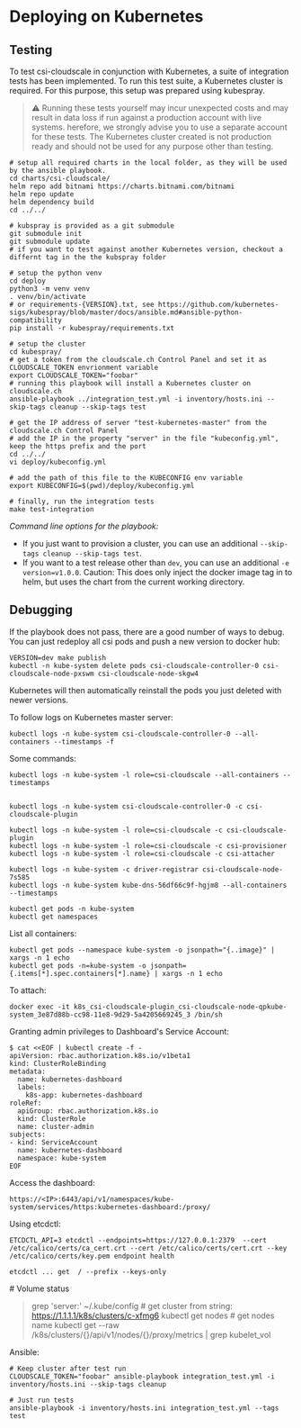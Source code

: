 # Deploying on Kubernetes

## Testing

To test csi-cloudscale in conjunction with Kubernetes, a suite of integration tests has been implemented.
To run this test suite, a Kubernetes cluster is required. For this purpose, this setup was prepared using kubespray.

> ⚠️ Running these tests yourself may incur unexpected costs and may result in data loss if run against a production account with live systems. herefore, we strongly advise you to use a separate account for these tests. 
> The Kubernetes cluster created is not production ready and should not be used for any purpose other than testing.


    # setup all required charts in the local folder, as they will be used by the ansible playbook.
    cd charts/csi-cloudscale/
    helm repo add bitnami https://charts.bitnami.com/bitnami
    helm repo update
    helm dependency build
    cd ../../
    
    # kubspray is provided as a git submodule
    git submodule init
    git submodule update
    # if you want to test against another Kubernetes version, checkout a differnt tag in the the kubspray folder
    
    # setup the python venv
    cd deploy
    python3 -m venv venv
    . venv/bin/activate
    # or requirements-{VERSION}.txt, see https://github.com/kubernetes-sigs/kubespray/blob/master/docs/ansible.md#ansible-python-compatibility
    pip install -r kubespray/requirements.txt
    
    # setup the cluster    
    cd kubespray/
    # get a token from the cloudscale.ch Control Panel and set it as CLOUDSCALE_TOKEN envrionment variable
    export CLOUDSCALE_TOKEN="foobar"
    # running this playbook will install a Kubernetes cluster on cloudscale.ch
    ansible-playbook ../integration_test.yml -i inventory/hosts.ini --skip-tags cleanup --skip-tags test

    # get the IP address of server "test-kubernetes-master" from the cloudscale.ch Control Panel
    # add the IP in the property "server" in the file "kubeconfig.yml", keep the https prefix and the port
    cd ../../
    vi deploy/kubeconfig.yml

    # add the path of this file to the KUBECONFIG env variable
    export KUBECONFIG=$(pwd)/deploy/kubeconfig.yml

    # finally, run the integration tests
    make test-integration

*Command line options for the playbook:*  
-   If you just want to provision a cluster, you can use an additional `--skip-tags cleanup --skip-tags test`.
-   If you want to a test release other than `dev`, you can use an
    additional `-e version=v1.0.0`. Caution: This does only inject the docker image tag in to helm, but uses the chart from the current working directory.

## Debugging

If the playbook does not pass, there are a good number of ways to debug.
You can just redeploy all csi pods and push a new version to docker hub:

    VERSION=dev make publish
    kubectl -n kube-system delete pods csi-cloudscale-controller-0 csi-cloudscale-node-pxswm csi-cloudscale-node-skgw4

Kubernetes will then automatically reinstall the pods you just deleted
with newer versions.

To follow logs on Kubernetes master server:

    kubectl logs -n kube-system csi-cloudscale-controller-0 --all-containers --timestamps -f

Some commands:

    kubectl logs -n kube-system -l role=csi-cloudscale --all-containers --timestamps


    kubectl logs -n kube-system csi-cloudscale-controller-0 -c csi-cloudscale-plugin

    kubectl logs -n kube-system -l role=csi-cloudscale -c csi-cloudscale-plugin
    kubectl logs -n kube-system -l role=csi-cloudscale -c csi-provisioner
    kubectl logs -n kube-system -l role=csi-cloudscale -c csi-attacher

    kubectl logs -n kube-system -c driver-registrar csi-cloudscale-node-7s585
    kubectl logs -n kube-system kube-dns-56df66c9f-hgjm8 --all-containers --timestamps

    kubectl get pods -n kube-system
    kubectl get namespaces

List all containers:

    kubectl get pods --namespace kube-system -o jsonpath="{..image}" | xargs -n 1 echo
    kubectl get pods -n=kube-system -o jsonpath={.items[*].spec.containers[*].name} | xargs -n 1 echo

To attach:

    docker exec -it k8s_csi-cloudscale-plugin_csi-cloudscale-node-qpkube-system_3e87d88b-cc98-11e8-9d29-5a4205669245_3 /bin/sh

Granting admin privileges to Dashboard\'s Service Account:

    $ cat <<EOF | kubectl create -f -
    apiVersion: rbac.authorization.k8s.io/v1beta1
    kind: ClusterRoleBinding
    metadata:
      name: kubernetes-dashboard
      labels:
        k8s-app: kubernetes-dashboard
    roleRef:
      apiGroup: rbac.authorization.k8s.io
      kind: ClusterRole
      name: cluster-admin
    subjects:
    - kind: ServiceAccount
      name: kubernetes-dashboard
      namespace: kube-system
    EOF

Access the dashboard:

    https://<IP>:6443/api/v1/namespaces/kube-system/services/https:kubernetes-dashboard:/proxy/

Using etcdctl:

    ETCDCTL_API=3 etcdctl --endpoints=https://127.0.0.1:2379  --cert /etc/calico/certs/ca_cert.crt --cert /etc/calico/certs/cert.crt --key /etc/calico/certs/key.pem endpoint health

    etcdctl ... get  / --prefix --keys-only

\# Volume status

> grep \'server:\' \~/.kube/config \# get cluster from string:
> <https://1.1.1.1/k8s/clusters/c-xfmg6> kubectl get nodes \# get nodes
> name kubectl get \--raw /k8s/clusters/{}/api/v1/nodes/{}/proxy/metrics
> \| grep kubelet_vol

Ansible:

    # Keep cluster after test run
    CLOUDSCALE_TOKEN="foobar" ansible-playbook integration_test.yml -i inventory/hosts.ini --skip-tags cleanup

    # Just run tests
    ansible-playbook -i inventory/hosts.ini integration_test.yml --tags test
